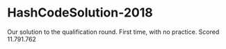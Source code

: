 # HashCodeSolution-2018
Our solution to the qualification round. First time, with no practice. Scored 11.791.762
